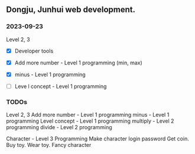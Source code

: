 ## Dongju, Junhui web development.

### 2023-09-23
Level 2, 3
  - [x] Developer tools
  - [x] Add more number - Level 1 programming (min, max)
  - [x] minus - Level 1 programming
  - [ ] Leve l concept - Level 1 programming


### TODOs

Level 2, 3
  Add more number - Level 1 programming
  minus - Level 1 programming
  Level concept - Level 1 programming
  multiply - Level 2 programming
  divide - Level 2 programming


Character - Level 3 Programming
  Make character
    login
    password
  Get coin.
  Buy toy.
  Wear toy.
  Fancy character